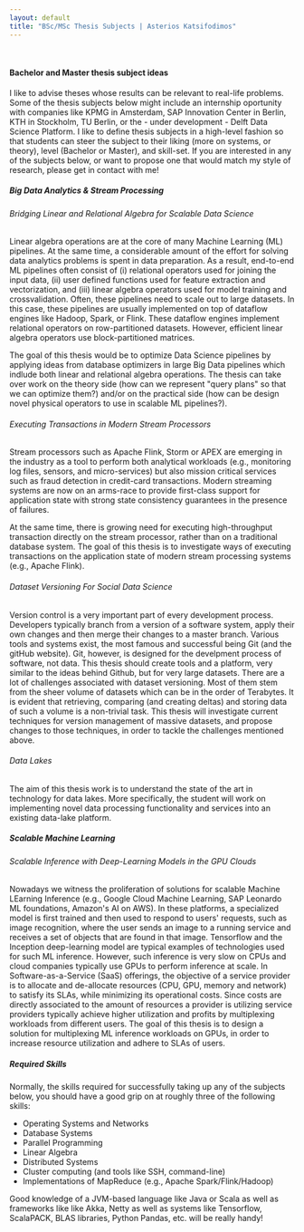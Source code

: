 ```yaml
---
layout: default
title: "BSc/MSc Thesis Subjects | Asterios Katsifodimos"
---
```


<br/>

#### Bachelor and Master thesis subject ideas

I like to advise theses whose results can be relevant to real-life problems. Some of the thesis subjects below might include an internship oportunity with companies like KPMG in Amsterdam, SAP Innovation Center in Berlin, KTH in Stockholm, TU Berlin, or the - under development -  Delft Data Science Platform. I like to define thesis subjects in a high-level fashion so that students can steer the subject to their liking (more on systems, or theory), level (Bachelor or Master), and skill-set. If you are interested in any of the subjects below, or want to propose one that would match my style of research, please get in contact with me! 

##### Big Data Analytics &amp; Stream Processing
###### Bridging Linear and Relational Algebra for Scalable Data Science

Linear algebra operations are at the core of many Machine Learning (ML) pipelines. At the same time, a considerable amount of the effort for solving data analytics problems is spent in data preparation. As a result, end-to-end ML pipelines often consist of (i) relational operators used for joining the input data, (ii) user defined functions used for feature extraction and vectorization, and (iii) linear algebra operators used for model training and crossvalidation. Often, these pipelines need to scale out to large datasets. In this case, these pipelines are usually implemented on top of dataflow engines like Hadoop, Spark, or Flink. These dataflow engines implement relational operators on row-partitioned datasets. However, efficient linear algebra operators use block-partitioned matrices.

The goal of this thesis would be to optimize Data Science pipelines by applying ideas from database optimizers in large Big Data pipelines which indlude both linear and relational algebra operations. The thesis can take over work on the theory side (how can we represent "query plans" so that we can optimize them?) and/or on the practical side (how can be design novel physical operators to use in scalable ML pipelines?).

###### Executing Transactions in Modern Stream Processors
Stream processors such as Apache Flink, Storm or APEX are emerging in the industry as a tool to perform both analytical workloads (e.g., monitoring log files, sensors, and micro-services) but also mission critical services such as fraud detection in credit-card transactions. Modern streaming systems are now on an arms-race to provide first-class support for application state with strong state consistency guarantees in the presence of failures. 

At the same time, there is growing need for executing high-throughput transaction directly on the stream processor, rather than on a traditional database system. The goal of this thesis is to investigate ways of executing transactions on the application state of modern stream processing systems (e.g., Apache Flink). 

###### Dataset Versioning For Social Data Science
Version control is a very important part of every development process. Developers typically branch from a version of a software system, apply their own changes and then merge their changes to a master branch. Various tools and systems exist, the most famous and successful being Git (and the gitHub website). Git, however, is designed for the develpment process of software, not data. This thesis should create tools and a platform, very similar to the ideas behind Github, but for very large datasets. There are a lot of challenges associated with dataset versioning. Most of them stem from the sheer volume of datasets which can be in the order of Terabytes. It is evident that retrieving, comparing (and creating deltas) and storing data of such a volume is a non-trivial task. This thesis will investigate current techniques for version management of massive datasets, and propose changes to those techniques, in order to tackle the challenges mentioned above. 

###### Data Lakes
The aim of this thesis work is to understand the state of the art in technology for data lakes. More specifically, the student will work on implementing novel data processing functionality and
services into an existing data-lake platform.

##### Scalable Machine Learning 

###### Scalable Inference with Deep-Learning Models in the GPU Clouds 
Nowadays we witness the proliferation of solutions for scalable Machine LEarning Inference (e.g., Google Cloud Machine Learning, SAP Leonardo ML foundations, Amazon's AI on AWS). In these platforms, a specialized model is first trained and then used to respond to users' requests, such as image recognition, where the user sends an image to a running service and receives a set of objects that are found in that image. Tensorflow and the Inception deep-learning model are typical examples of technologies used for such ML inference. However, such inference is very slow on CPUs and cloud companies typically use GPUs to perform inference at scale. In Software-as-a-Service (SaaS) offerings, the objective of a service provider is to allocate and de-allocate resources (CPU, GPU, memory and network) to satisfy its SLAs, while minimizing its operational costs. Since costs are directly associated to the amount of resources a provider is utilizing service providers typically achieve higher utilization and profits by multiplexing workloads from different users. The goal of this thesis is to design a solution for multiplexing ML inference workloads on GPUs, in order to increase resource utilization and adhere to SLAs of users.

##### Required Skills
Normally, the skills required for successfully taking up any of the subjects below, you should have a good grip on at roughly three of the following skills:

- Operating Systems and Networks
- Database Systems 
- Parallel Programming
- Linear Algebra
- Distributed Systems
- Cluster computing (and tools like SSH, command-line)
- Implementations of MapReduce (e.g., Apache Spark/Flink/Hadoop)

Good knowledge of a JVM-based language like Java or Scala as well as frameworks like like Akka, Netty as well as systems like Tensorflow, ScalaPACK, BLAS libraries, Python Pandas, etc. will be really handy!